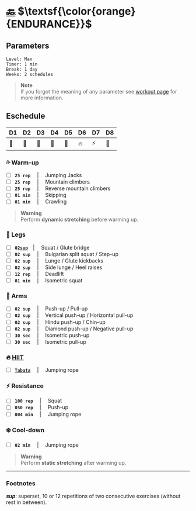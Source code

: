 # [:back:][home] $\textsf{\color{orange}{ENDURANCE}}$

## Parameters

```plaintext
Level: Max
Timer: 1 min
Break: 1 day
Weeks: 2 schedules
```

> **Note**  
> If you forgot the meaning of any parameter see [workout page][home] for more information\.

## Eschedule

|D1|D2|D3|D4|D5|D6|D7|D8|
|--|--|--|--|--|--|--|--|
|:leg:|:muscle:|:leg:|:muscle:|:palm_tree:|:fire:|:zap:|:palm_tree:|

### :sweat_drops: Warm-up

- [ ] **`25 rep`** &emsp;|&emsp; Jumping Jacks
- [ ] **`25 rep`** &emsp;|&emsp; Mountain climbers
- [ ] **`25 rep`** &emsp;|&emsp; Reverse mountain climbers
- [ ] **`01 min`** &emsp;|&emsp; Skipping
- [ ] **`01 min`** &emsp;|&emsp; Crawling

> **Warning**  
> Perform **dynamic stretching** before warming up\.

### :leg: Legs

- [ ] **`02`[`sup`](#footnotes)**&emsp;|&emsp; Squat / Glute bridge
- [ ] **`02 sup`** &emsp;|&emsp; Bulgarian split squat / Step-up
- [ ] **`02 sup`** &emsp;|&emsp; Lunge / Glute kickbacks
- [ ] **`02 sup`** &emsp;|&emsp; Side lunge / Heel raises
- [ ] **`12 rep`** &emsp;|&emsp; Deadlift
- [ ] **`01 min`** &emsp;|&emsp; Isometric squat

### :muscle: Arms

- [ ] **`02 sup`** &emsp;|&emsp; Push-up / Pull-up
- [ ] **`02 sup`** &emsp;|&emsp; Vertical push-up / Horizontal pull-up
- [ ] **`02 sup`** &emsp;|&emsp; Hindu push-up / Chin-up
- [ ] **`02 sup`** &emsp;|&emsp; Diamond push-up / Negative pull-up
- [ ] **`30 sec`** &emsp;|&emsp; Isometric push-up
- [ ] **`30 sec`** &emsp;|&emsp; Isometric pull-up

### :fire: [HIIT][definition]

- [ ] [**`Tabata`**][definition] &emsp;|&emsp; Jumping rope

### :zap: Resistance

- [ ] **`100 rep`** &emsp;|&emsp; Squat
- [ ] **`050 rep`** &emsp;|&emsp; Push-up
- [ ] **`004 min`** &emsp;|&emsp; Jumping rope

### :snowflake: Cool-down

- [ ] **`02 min`** &emsp;|&emsp; Jumping rope

> **Warning**  
> Perform **static stretching** after warming up\.

---

### Footnotes

_**sup**_: superset, 10 or 12 repetitions of two consecutive exercises (without rest in between)\.

[home]: ../workout.md
[definition]: ../definitions.md
